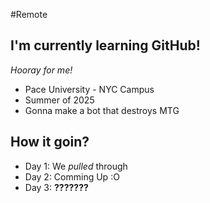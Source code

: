 #Remote

## I'm currently learning GitHub!
*Hooray for me!*

* Pace University - NYC Campus
* Summer of 2025
* Gonna make a bot that destroys MTG

## How it goin?
- Day 1: We *pulled* through
- Day 2: Comming Up :O
- Day 3: **???????**